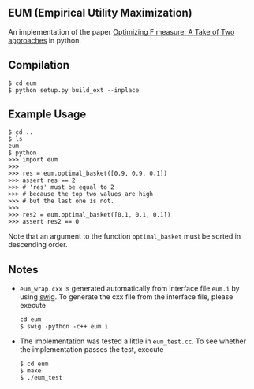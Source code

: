 EUM (Empirical Utility Maximization)
----
An implementation of the paper [Optimizing F measure: A Take of Two approaches](https://arxiv.org/abs/1206.4625) in python.

## Compilation
```
$ cd eum
$ python setup.py build_ext --inplace
```

## Example Usage
```
$ cd ..
$ ls
eum
$ python
>>> import eum
>>> 
>>> res = eum.optimal_basket([0.9, 0.9, 0.1])
>>> assert res == 2
>>> # 'res' must be equal to 2
>>> # because the top two values are high
>>> # but the last one is not.
>>> 
>>> res2 = eum.optimal_basket([0.1, 0.1, 0.1])
>>> assert res2 == 0
```
Note that an argument to the function `optimal_basket` must be sorted in descending order.

## Notes
* `eum_wrap.cxx` is generated automatically from interface file `eum.i` by using [swig](http://www.swig.org). To generate the cxx file from the interface file, please execute
    
    ```
    cd eum
    $ swig -python -c++ eum.i
    ```
* The implementation was tested a little in `eum_test.cc`. To see whether the implementation passes the test, execute
    
    ```
    $ cd eum
    $ make
    $ ./eum_test
    ```
    

